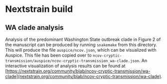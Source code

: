 # Nextstrain build

## WA clade analysis

Analysis of the predominant Washington State outbreak clade in Figure 2 of the manuscript can be produced by running `snakemake` from this directory. This will produce the file `auspice/ncov.json`, which can be visualized with Auspice. This file has been copied over to `ncov-cryptic-transmission/auspice/ncov-cryptic-transmission_wa-clade.json`. An interactive visualization of analysis results can be found at [https://nextstrain.org/community/blab/ncov-cryptic-transmission/wa-clade](nextstrain.org/community/blab/ncov-cryptic-transmission/wa-clade).
